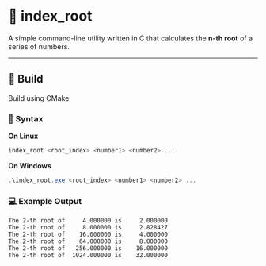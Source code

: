 # 📐 index_root

A simple command-line utility written in C that calculates the **n-th root** of a series of numbers.

---

## 🚀 Build

Build using CMake

### 🔧 Syntax

**On Linux**
```bash
index_root <root_index> <number1> <number2> ...

```

**On Windows**
```powershell
.\index_root.exe <root_index> <number1> <number2> ...
```


### 💻 Example Output

```text
The 2-th root of     4.000000 is     2.000000
The 2-th root of     8.000000 is     2.828427
The 2-th root of    16.000000 is     4.000000
The 2-th root of    64.000000 is     8.000000
The 2-th root of   256.000000 is    16.000000
The 2-th root of  1024.000000 is    32.000000
```